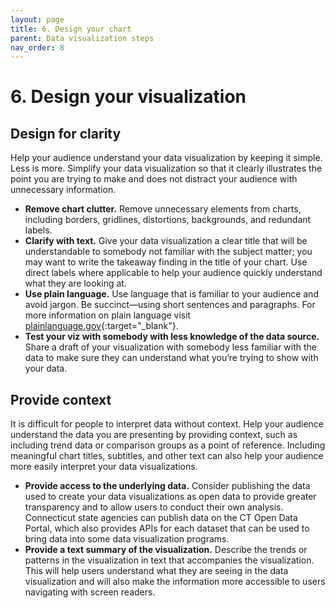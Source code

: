 ```yaml
---
layout: page
title: 6. Design your chart
parent: Data visualization steps
nav_order: 8
---
```


# 6. Design your visualization

## Design for clarity 
Help your audience understand your data visualization by keeping it simple. Less is more. Simplify your data visualization so that it clearly illustrates the point you are trying to make and does not distract your audience with unnecessary information.

* **Remove chart clutter.** Remove unnecessary elements from charts, including borders, gridlines, distortions, backgrounds, and redundant labels.
* **Clarify with text.** Give your data visualization a clear title that will be understandable to somebody not familiar with the subject matter; you may want to write the takeaway finding in the title of your chart.
Use direct labels where applicable to help your audience quickly understand what they are looking at.
* **Use plain language.** Use language that is familiar to your audience and avoid jargon. Be succinct—using short sentences and paragraphs. For more information on plain language visit [plainlanguage.gov](https://www.plainlanguage.gov/?dg){:target="_blank"}.
* **Test your viz with somebody with less knowledge of the data source.** Share a draft of your visualization with somebody less familiar with the data to make sure they can understand what you’re trying to show with your data.

## Provide context
It is difficult for people to interpret data without context. Help your audience understand the data you are presenting by providing context, such as including trend data or comparison groups as a point of reference. Including meaningful chart titles, subtitles, and other text can also help your audience more easily interpret your data visualizations.

* **Provide access to the underlying data.** Consider publishing the data used to create your data visualizations as open data to provide greater transparency and to allow users to conduct their own analysis. Connecticut state agencies can publish data on the CT Open Data Portal, which also provides APIs for each dataset that can be used to bring data into some data visualization programs.
* **Provide a text summary of the visualization.** Describe the trends or patterns in the visualization in text that accompanies the visualization. This will help users understand what they are seeing in the data visualization and will also make the information more accessible to users navigating with screen readers.